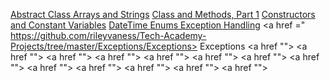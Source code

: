 <a href="https://github.com/rileyvaness/Tech-Academy-Projects/tree/master/AbstractClass/AbstractClass"> Abstract Class </a>
<a href="https://github.com/rileyvaness/Tech-Academy-Projects/tree/master/ArraysAndStringsProgram/ArraysAndStringsProgram"> Arrays and Strings</a>
<a href="https://github.com/rileyvaness/Tech-Academy-Projects/tree/master/ClassAndMethods/ClassAndMethods"> Class and Methods, Part 1</a>
<a href="https://github.com/rileyvaness/Tech-Academy-Projects/tree/master/ConstructorsAndConstVariables/ConstructorsAndConstVariables"> Constructors and Constant Variables</a>
<a href="https://github.com/rileyvaness/Tech-Academy-Projects/tree/master/DateTime/DateTime"> DateTime </a>
<a href="https://github.com/rileyvaness/Tech-Academy-Projects/tree/master/Enums/Enums"> Enums </a>
<a href="https://github.com/rileyvaness/Tech-Academy-Projects/tree/master/ExceptionHandlingProgram/ExceptionHandlingProgram"> Exception Handling</a>
<a href =" https://github.com/rileyvaness/Tech-Academy-Projects/tree/master/Exceptions/Exceptions> Exceptions</a>
<a href ""> </a>
<a href ""> </a>
<a href ""> </a>
<a href ""> </a>
<a href ""> </a>
<a href ""> </a>
<a href ""> </a>
<a href ""> </a>
<a href ""> </a>
<a href ""> </a>
<a href ""> </a>
<a href ""> </a>
<a href ""> </a>


